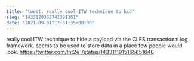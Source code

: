 ```yaml
---
title: "tweet: really cool ITW technique to hid"
slug: "1433120362741391361"
date: "2021-09-01T17:31:35+00:00"
---
```

really cool ITW technique to hide a payload via the CLFS transactional log framework. seems to be used to store data in a place few people would look. https://twitter.com/Int2e_/status/1433111915165851648